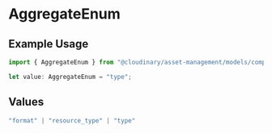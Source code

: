 # AggregateEnum

## Example Usage

```typescript
import { AggregateEnum } from "@cloudinary/asset-management/models/components";

let value: AggregateEnum = "type";
```

## Values

```typescript
"format" | "resource_type" | "type"
```